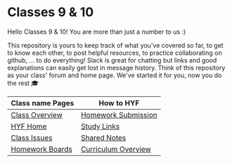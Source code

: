 # Classes 9 & 10

Hello Classes 9 & 10! You are more than just a number to us :)

This repository is yours to keep track of what you've covered so far, to get to know each other, to post helpful resources, to practice collaborating on github, ... to do everything!  Slack is great for chatting but links and good explanations can easily get lost in message history.  Think of this repository as your class' forum and home page.  We've started it for you, now you do the rest :mortar_board:

| Class name Pages | How to HYF  |
| --- | ---  |
| [Class Overview](https://hackyourfuture.be/class-9-10) |  [Homework Submission](https://home.hackyourfuture.be/students/homework-submission) |
| [HYF Home](https://home.hackyourfuture.be/)  |  [Study Links](https://study.hackyourfuture.be) |
| [Class Issues](https://github.com/hackyourfuturebelgium/class-9-10/issues) | [Shared Notes](./shared-notes) |
| [Homework Boards](https://github.com/hackyourfuturebelgium/class-9-10/projects) |   [Curriculum Overview](https://curriculum.hackyourfuture.be) |
